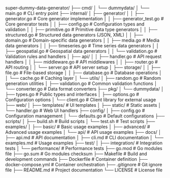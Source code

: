 super-dummy-data-generator/
├── cmd/
│   └── dummydata/
│       └── main.go                 # CLI entry point
├── internal/
│   ├── generator/
│   │   ├── generator.go            # Core generator implementation
│   │   ├── generator_test.go       # Core generator tests
│   │   ├── config.go              # Configuration types and validation
│   │   ├── primitive.go           # Primitive data type generators
│   │   ├── structured.go          # Structured data generators (JSON, XML)
│   │   ├── domain.go              # Domain-specific data generators
│   │   ├── media.go               # Media data generators
│   │   ├── timeseries.go          # Time series data generators
│   │   ├── geospatial.go          # Geospatial data generators
│   │   └── validation.go          # Validation rules and handlers
│   ├── api/
│   │   ├── handler.go             # API request handlers
│   │   ├── middleware.go          # API middlewares
│   │   ├── router.go              # API routing
│   │   └── server.go              # API server setup
│   ├── storage/
│   │   ├── file.go                # File-based storage
│   │   ├── database.go            # Database operations
│   │   └── cache.go               # Caching layer
│   └── utils/
│       ├── random.go              # Random generation utilities
│       ├── validation.go          # Common validation functions
│       └── converter.go           # Data format converters
├── pkg/
│   └── dummydata/
│       ├── types.go               # Public types and interfaces
│       ├── options.go             # Configuration options
│       └── client.go              # Client library for external usage
├── web/
│   ├── templates/                 # UI templates
│   ├── static/                    # Static assets
│   └── handler.go                 # Web UI handlers
├── config/
│   ├── config.go                  # Configuration management
│   └── defaults.go                # Default configurations
├── scripts/
│   ├── build.sh                   # Build scripts
│   └── test.sh                    # Test scripts
├── examples/
│   ├── basic/                     # Basic usage examples
│   ├── advanced/                  # Advanced usage examples
│   └── api/                       # API usage examples
├── docs/
│   ├── api.md                     # API documentation
│   ├── cli.md                     # CLI documentation
│   └── examples.md                # Usage examples
├── test/
│   ├── integration/               # Integration tests
│   └── performance/               # Performance tests
├── go.mod                         # Go modules file
├── go.sum                         # Go modules checksum
├── Makefile                       # Build and development commands
├── Dockerfile                     # Container definition
├── docker-compose.yml             # Container orchestration
├── .gitignore                     # Git ignore file
├── README.md                      # Project documentation
└── LICENSE                        # License file